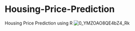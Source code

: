 # Housing-Price-Prediction
Housing Price Prediction using R
![0_YMZOAO8QE4bZ4_Rk](https://user-images.githubusercontent.com/96445991/147698056-182ee6b4-7541-4272-8fae-0d6e13372a94.jpg)
